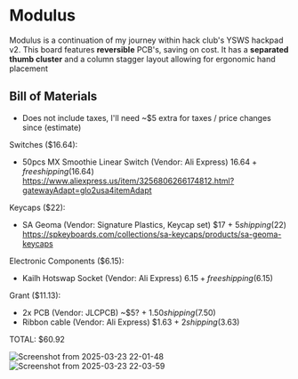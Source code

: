 # Modulus
Modulus is a continuation of my journey within hack club's YSWS hackpad v2. This board features **reversible** PCB's, saving on cost. It has a **separated thumb cluster** and a column stagger layout allowing for ergonomic hand placement

## Bill of Materials
* Does not include taxes, I'll need ~$5 extra for taxes / price changes since (estimate)

Switches ($16.64):
- 50pcs MX Smoothie Linear Switch (Vendor: Ali Express) $16.64 + free shipping ($16.64) https://www.aliexpress.us/item/3256806266174812.html?gatewayAdapt=glo2usa4itemAdapt

Keycaps ($22):
- SA Geoma (Vendor: Signature Plastics, Keycap set) $17 + $5 shipping ($22) https://spkeyboards.com/collections/sa-keycaps/products/sa-geoma-keycaps

Electronic Components ($6.15):
- Kailh Hotswap Socket (Vendor: Ali Express) $6.15 + free shipping ($6.15)

Grant ($11.13):
- 2x PCB (Vendor: JLCPCB) ~$5? + $1.50 shipping ($7.50)
- Ribbon cable (Vendor: Ali Express) $1.63 + $2 shipping ($3.63)

TOTAL: $60.92


![Screenshot from 2025-03-23 22-01-48](https://github.com/user-attachments/assets/d9e13946-eea9-4e3d-a760-a031157fefd7)
![Screenshot from 2025-03-23 22-03-59](https://github.com/user-attachments/assets/d7d5c615-b51b-4399-8808-e4cdcfd46d63)

